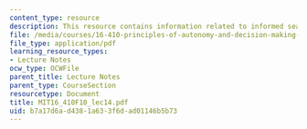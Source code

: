 ```yaml
---
content_type: resource
description: This resource contains information related to informed search.
file: /media/courses/16-410-principles-of-autonomy-and-decision-making-fall-2010/b7a17d6ad4381a633f6dad01146b5b73_MIT16_410F10_lec14.pdf
file_type: application/pdf
learning_resource_types:
- Lecture Notes
ocw_type: OCWFile
parent_title: Lecture Notes
parent_type: CourseSection
resourcetype: Document
title: MIT16_410F10_lec14.pdf
uid: b7a17d6a-d438-1a63-3f6d-ad01146b5b73
---
```

